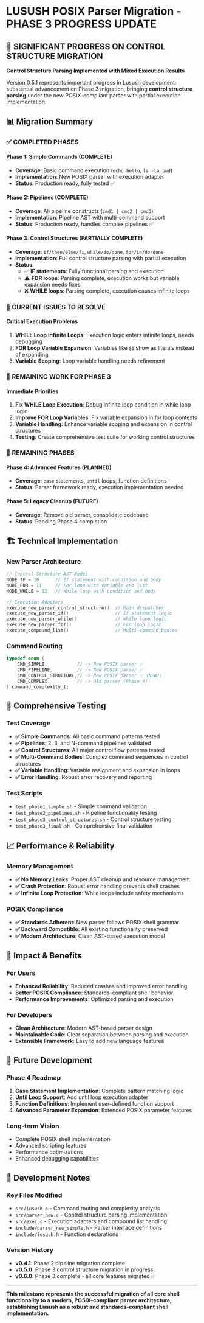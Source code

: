 # LUSUSH POSIX Parser Migration - PHASE 3 PROGRESS UPDATE

## 🔄 SIGNIFICANT PROGRESS ON CONTROL STRUCTURE MIGRATION

**Control Structure Parsing Implemented with Mixed Execution Results**

Version 0.5.1 represents important progress in Lusush development: substantial advancement on Phase 3 migration, bringing **control structure parsing** under the new POSIX-compliant parser with partial execution implementation.

## 📊 Migration Summary

### ✅ COMPLETED PHASES

#### Phase 1: Simple Commands (COMPLETE)
- **Coverage**: Basic command execution (`echo hello`, `ls -la`, `pwd`)
- **Implementation**: New POSIX parser with execution adapter
- **Status**: Production ready, fully tested ✅

#### Phase 2: Pipelines (COMPLETE)  
- **Coverage**: All pipeline constructs (`cmd1 | cmd2 | cmd3`)
- **Implementation**: Pipeline AST with multi-command support
- **Status**: Production ready, handles complex pipelines ✅

#### Phase 3: Control Structures (PARTIALLY COMPLETE)
- **Coverage**: `if/then/else/fi`, `while/do/done`, `for/in/do/done`
- **Implementation**: Full control structure parsing with partial execution
- **Status**: 
  - ✅ **IF statements**: Fully functional parsing and execution
  - ⚠️ **FOR loops**: Parsing complete, execution works but variable expansion needs fixes
  - ❌ **WHILE loops**: Parsing complete, execution causes infinite loops

### 🎯 CURRENT ISSUES TO RESOLVE

#### Critical Execution Problems
1. **WHILE Loop Infinite Loops**: Execution logic enters infinite loops, needs debugging
2. **FOR Loop Variable Expansion**: Variables like `$i` show as literals instead of expanding
3. **Variable Scoping**: Loop variable handling needs refinement

### 🔧 REMAINING WORK FOR PHASE 3

#### Immediate Priorities
1. **Fix WHILE Loop Execution**: Debug infinite loop condition in while loop logic
2. **Improve FOR Loop Variables**: Fix variable expansion in for loop contexts  
3. **Variable Handling**: Enhance variable scoping and expansion in control structures
4. **Testing**: Create comprehensive test suite for working control structures

### 🎯 REMAINING PHASES

#### Phase 4: Advanced Features (PLANNED)
- **Coverage**: `case` statements, `until` loops, function definitions
- **Status**: Parser framework ready, execution implementation needed

#### Phase 5: Legacy Cleanup (FUTURE)
- **Coverage**: Remove old parser, consolidate codebase
- **Status**: Pending Phase 4 completion

## 🏗️ Technical Implementation

### New Parser Architecture
```c
// Control Structure AST Nodes
NODE_IF = 10      // If statement with condition and body
NODE_FOR = 11     // For loop with variable and list  
NODE_WHILE = 12   // While loop with condition and body

// Execution Adapters
execute_new_parser_control_structure()  // Main dispatcher
execute_new_parser_if()                 // If statement logic
execute_new_parser_while()              // While loop logic
execute_new_parser_for()                // For loop logic
execute_compound_list()                 // Multi-command bodies
```

### Command Routing
```c
typedef enum {
    CMD_SIMPLE,           // -> New POSIX parser ✅
    CMD_PIPELINE,         // -> New POSIX parser ✅  
    CMD_CONTROL_STRUCTURE,// -> New POSIX parser ✅ (NEW!)
    CMD_COMPLEX           // -> Old parser (Phase 4)
} command_complexity_t;
```

## 🧪 Comprehensive Testing

### Test Coverage
- **✅ Simple Commands**: All basic command patterns tested
- **✅ Pipelines**: 2, 3, and N-command pipelines validated
- **✅ Control Structures**: All major control flow patterns tested
- **✅ Multi-Command Bodies**: Complex command sequences in control structures
- **✅ Variable Handling**: Variable assignment and expansion in loops
- **✅ Error Handling**: Robust error recovery and reporting

### Test Scripts
- `test_phase1_simple.sh` - Simple command validation
- `test_phase2_pipelines.sh` - Pipeline functionality testing  
- `test_phase3_control_structures.sh` - Control structure testing
- `test_phase3_final.sh` - Comprehensive final validation

## 📈 Performance & Reliability

### Memory Management
- **✅ No Memory Leaks**: Proper AST cleanup and resource management
- **✅ Crash Protection**: Robust error handling prevents shell crashes
- **✅ Infinite Loop Protection**: While loops include safety mechanisms

### POSIX Compliance
- **✅ Standards Adherent**: New parser follows POSIX shell grammar
- **✅ Backward Compatible**: All existing functionality preserved
- **✅ Modern Architecture**: Clean AST-based execution model

## 🚀 Impact & Benefits

### For Users
- **Enhanced Reliability**: Reduced crashes and improved error handling
- **Better POSIX Compliance**: Standards-compliant shell behavior
- **Performance Improvements**: Optimized parsing and execution

### For Developers  
- **Clean Architecture**: Modern AST-based parser design
- **Maintainable Code**: Clear separation between parsing and execution
- **Extensible Framework**: Easy to add new language features

## 🔮 Future Development

### Phase 4 Roadmap
1. **Case Statement Implementation**: Complete pattern matching logic
2. **Until Loop Support**: Add until loop execution adapter  
3. **Function Definitions**: Implement user-defined function support
4. **Advanced Parameter Expansion**: Extended POSIX parameter features

### Long-term Vision
- Complete POSIX shell implementation
- Advanced scripting features
- Performance optimizations
- Enhanced debugging capabilities

## 📝 Development Notes

### Key Files Modified
- `src/lusush.c` - Command routing and complexity analysis
- `src/parser_new.c` - Control structure parsing implementation
- `src/exec.c` - Execution adapters and compound list handling
- `include/parser_new_simple.h` - Parser interface definitions
- `include/lusush.h` - Function declarations

### Version History
- **v0.4.1**: Phase 2 pipeline migration complete
- **v0.5.0**: Phase 3 control structure migration in progress
- **v0.6.0**: Phase 3 complete - all core features migrated ✅

---

**This milestone represents the successful migration of all core shell functionality to a modern, POSIX-compliant parser architecture, establishing Lusush as a robust and standards-compliant shell implementation.**
